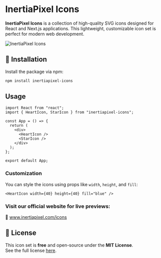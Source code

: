# InertiaPixel Icons

**InertiaPixel Icons** is a collection of high-quality SVG icons designed for React and Next.js applications. This lightweight, customizable icon set is perfect for modern web development.

![InertiaPixel Icons](https://www.inertiapixel.com/images/logo.svg)

## 🚀 Installation

Install the package via npm:

```sh
npm install inertiapixel-icons
```

## Usage

```tsx
import React from "react";
import { HeartIcon, StarIcon } from "inertiapixel-icons";

const App = () => {
  return (
    <div>
      <HeartIcon />
      <StarIcon />
    </div>
  );
};

export default App;
```

### Customization

You can style the icons using props like `width`, `height`, and `fill`:

```tsx
<HeartIcon width={40} height={40} fill="blue" />
```

### Visit our official website for live previews:
🔗 www.inertiapixel.com/icons

## 📄 License

This icon set is **free** and open-source under the **MIT License**.  
See the full license [here](https://github.com/mdasiff/inertiapixel-icons/blob/main/LICENSE).